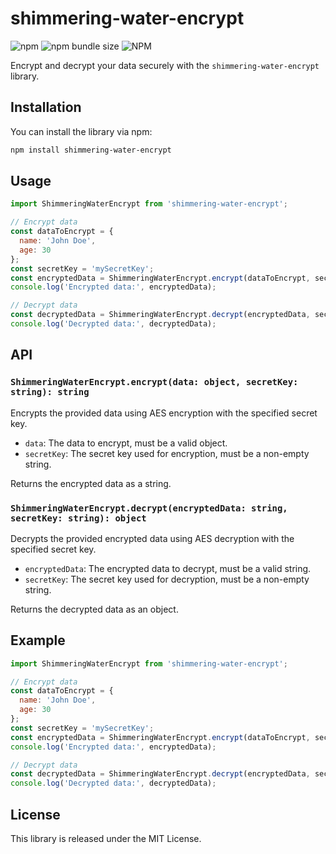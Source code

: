 # shimmering-water-encrypt

![npm](https://img.shields.io/npm/v/shimmering-water-encrypt)
![npm bundle size](https://img.shields.io/bundlephobia/min/shimmering-water-encrypt)
![NPM](https://img.shields.io/npm/l/shimmering-water-encrypt)

Encrypt and decrypt your data securely with the `shimmering-water-encrypt` library.

## Installation

You can install the library via npm:

```bash
npm install shimmering-water-encrypt
```

## Usage

```javascript
import ShimmeringWaterEncrypt from 'shimmering-water-encrypt';

// Encrypt data
const dataToEncrypt = {
  name: 'John Doe',
  age: 30
};
const secretKey = 'mySecretKey';
const encryptedData = ShimmeringWaterEncrypt.encrypt(dataToEncrypt, secretKey);
console.log('Encrypted data:', encryptedData);

// Decrypt data
const decryptedData = ShimmeringWaterEncrypt.decrypt(encryptedData, secretKey);
console.log('Decrypted data:', decryptedData);
```

## API

### `ShimmeringWaterEncrypt.encrypt(data: object, secretKey: string): string`

Encrypts the provided data using AES encryption with the specified secret key.

- `data`: The data to encrypt, must be a valid object.
- `secretKey`: The secret key used for encryption, must be a non-empty string.

Returns the encrypted data as a string.

### `ShimmeringWaterEncrypt.decrypt(encryptedData: string, secretKey: string): object`

Decrypts the provided encrypted data using AES decryption with the specified secret key.

- `encryptedData`: The encrypted data to decrypt, must be a valid string.
- `secretKey`: The secret key used for decryption, must be a non-empty string.

Returns the decrypted data as an object.

## Example

```javascript
import ShimmeringWaterEncrypt from 'shimmering-water-encrypt';

// Encrypt data
const dataToEncrypt = {
  name: 'John Doe',
  age: 30
};
const secretKey = 'mySecretKey';
const encryptedData = ShimmeringWaterEncrypt.encrypt(dataToEncrypt, secretKey);
console.log('Encrypted data:', encryptedData);

// Decrypt data
const decryptedData = ShimmeringWaterEncrypt.decrypt(encryptedData, secretKey);
console.log('Decrypted data:', decryptedData);
```

## License

This library is released under the MIT License.
